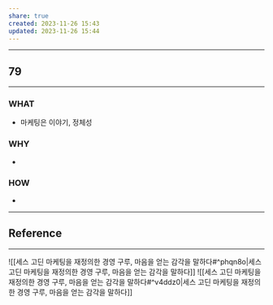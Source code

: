 ```yaml
---
share: true
created: 2023-11-26 15:43
updated: 2023-11-26 15:44
---
```


---
## 79
---
### WHAT
- 마케팅은 이야기, 정체성
### WHY
- 
### HOW
- 
---


## Reference
---
![[세스 고딘  마케팅을 재정의한 경영 구루, 마음을 얻는 감각을 말하다#^phqn8o|세스 고딘  마케팅을 재정의한 경영 구루, 마음을 얻는 감각을 말하다]]
![[세스 고딘  마케팅을 재정의한 경영 구루, 마음을 얻는 감각을 말하다#^v4ddz0|세스 고딘  마케팅을 재정의한 경영 구루, 마음을 얻는 감각을 말하다]]
